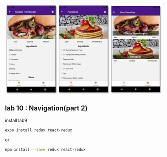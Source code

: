 <p align="center">
    <img alt="react-native" src="../demo/lab11.PNG" width="800">
</p>

## lab 10 : Navigation(part 2)

install lab9
```sh
expo install redux react-redux
```
or
```sh
npm install --save redux react-redux
```
